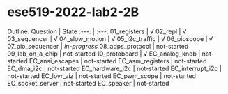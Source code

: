 # ese519-2022-lab2-2B

Outline:
Question | State
:---: | :---:
01_registers | √
02_repl | √
03_sequencer | √
04_slow_motion | √
05_i2c_traffic | √
06_pioscope | √
07_pio_sequencer | *in-progress*
08_adps_protocol | not-started
09_lab_on_a_chip | not-started
10_protoboard | √
EC_analog_knob | not-started
EC_ansi_escapes | not-started
EC_asm_registers | not-started
EC_dma_i2c | not-started
EC_hardware_i2c | not-started
EC_interrupt_i2c | not-started
EC_lovr_viz | not-started
EC_pwm_scope | not-started
EC_socket_server | not-started
EC_speaker | not-started
